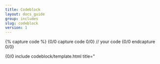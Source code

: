 ```yaml
---
title: Codeblock
layout: docs_guide
group: includes
slug: codeblock
version: 1
---
```


{% capture code %}
{0/0 capture code 0/0}
// your code
{0/0 endcapture 0/0}

{0/0 include codeblock/template.html
	title="<title>"
	lang="<document-language>"
	style="<code-highlighting-language>"
	code=code
0/0}
{% endcapture %}

{% include codeblock/template.html
lang="JS"
style="js"
code=code
%}

{% include messageblock/template.html
	type="danger"
	message="Percent characters `%` in your code must be written as `0/0`."
%}

## Parameters

* __title__
	* string
	* optional

* __lang__
	* string
	* optional
	* explains the documents language

* __style__
	* string ("js", "css", "html")
	* defines the code highlighting language

* __code__
	* string
	* Whitespace before and after will be striped.
	* Percent characters `%` in your code must be written as `0/0`.

